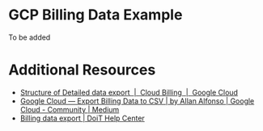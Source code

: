 # GCP Billing Data Example

To be added

# Additional Resources

* [Structure of Detailed data export  |  Cloud Billing  |  Google Cloud](https://cloud.google.com/billing/docs/how-to/export-data-bigquery-tables/detailed-usage)
* [Google Cloud — Export Billing Data to CSV | by Allan Alfonso | Google Cloud - Community | Medium](https://medium.com/google-cloud/google-cloud-export-billing-data-to-csv-6fc2543dc39a#:~:text=Open%20the%20Google%20Cloud%20console,report%20as%20a%20CSV%20file.)
* [Billing data export | DoiT Help Center](https://help.doit-intl.com/docs/google-cloud/gcp-billing-export)